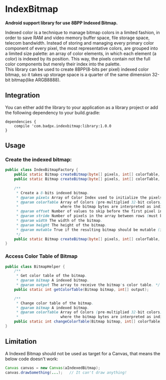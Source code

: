 # IndexBitmap

**Android support library for use 8BPP Indexed Bitmap.**

Indexed color is a technique to manage bitmap colors in a limited fashion, in order to save RAM and video memory buffer space, file storage space, telecom bandwidth. Instead of storing and managing every primary color component of every pixel, the most representative colors, are grouped into a limited size palette: an array of color elements, in which each element (a color) is indexed by its position. This way, the pixels contain not the full color components but merely their index into the palette.   
This library can be used to create 8BPP(8-bits per pixel) indexed color bitmap, so it takes up storage space is a quarter of the same dimension 32-bit bitmap(like ARGB8888).

## Integration
You can either add the library to your application as a library project or add the following dependency to your build.gradle:

```
dependencies {
    compile 'com.badpx.indexbitmap:library:1.0.0
}
```

## Usage

### Create the indexed bitmap:

```java
public class IndexBitmapFactory {
    public static Bitmap createBitmap(byte[] pixels, int[] colorTable, int width, int height);
    public static Bitmap createBitmap(byte[] pixels, int[] colorTable, int offset, int stride, int width, int height);
                                      
    /**
     * Create a 8-bits indexed bitmap.
     * @param pixels Array of Color Index used to initialize the pixels.
     * @param colorTable Array of Colors (pre-multiplied 32-bit colors) used by 8-bit bitmaps,
     *                   where the bitmap bytes are interpreted as indices into the colorTable(array length must be <= 256).
     * @param offset Number of values to skip before the first pixel in the array of pixels.
     * @param stride Number of pixels in the array between rows (must be >= width).
     * @param width The width of the bitmap.
     * @param height The height of the bitmap.
     * @param mutable True if the resulting bitmap should be mutable (i.e. its pixels can be modified)
     */
    public static Bitmap createBitmap(byte[] pixels, int[] colorTable, int offset, int stride, int width, int height, boolean mutable);
}
```

### Access Color Table of Bitmap

```java
public class BitmapHelper {
    /**
     * Get color table of the bitmap.
     * @param bitmap A indexed bitmap.
     * @param output The array to receive the bitmap's color table. */
    public static int getColorTable(Bitmap bitmap, int[] output);

    /**
     * Change color table of the bitmap.
     * @param bitmap A indexed bitmap.
     * @param colorTable Array of Colors (pre-multiplied 32-bit colors) used by 8-bit bitmaps,
     *                   where the bitmap bytes are interpreted as indices into the colorTable.*/
    public static int changeColorTable(Bitmap bitmap, int[] colorTable);
}
```

## Limitation
A Indexed Bitmap should not be used as target for a Canvas, that means the below code doesn't work:

```java
Canvas canvas = new Canvas(aIndexedBitmap);
canvas.drawSomething(...);   // It can't draw anything!
```
